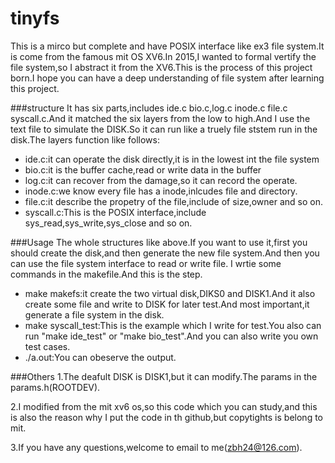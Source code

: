 # tinyfs

This is a mirco but complete and have POSIX interface like ex3 file system.It is come from the famous mit OS XV6.In 2015,I wanted to formal vertify the file system,so I abstract it from the XV6.This is the process of this project born.I hope you can have a deep understanding of file system after learning this project.

###structure
It has six parts,includes ide.c bio.c,log.c inode.c file.c syscall.c.And it matched the six layers from the low to high.And I use the text file to simulate the DISK.So it can run like a truely file ststem run in the disk.The  layers function like follows:

- ide.c:it can operate the disk directly,it is in the lowest int the file system
- bio.c:it is the buffer cache,read or write data in the buffer
- log.c:it can recover from the damage,so it can record the operate.
- inode.c:we know every file has a inode,inlcudes file and directory.
- file.c:it describe the propetry of the file,include of size,owner and so on.
- syscall.c:This is the POSIX interface,include sys_read,sys_write,sys_close and so on.

###Usage
The whole structures like above.If you want to use it,first you should create the disk,and then generate the new file system.And then you can use the file system interface to read or write file.
I wrtie some commands in the makefile.And this is the step.

- make makefs:it create the two virtual disk,DIKS0 and DISK1.And it also create some file and write to DISK for later test.And most important,it generate a file system in the disk.
- make syscall_test:This is the example which I write for test.You also can run "make ide_test" or "make bio_test".And you can also write you own test cases.
- ./a.out:You can obeserve the output.

###Others
1.The deafult DISK is DISK1,but it can modify.The params in the params.h(ROOTDEV).

2.I modified from the mit xv6 os,so this code which you can study,and this is also the reason why I put the code in th github,but copytights is belong to mit.

3.If you have any questions,welcome to email to me(zbh24@126.com).




